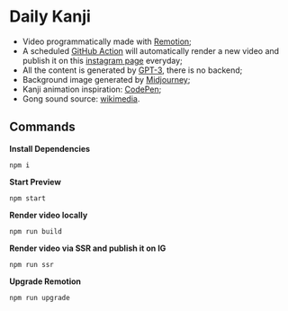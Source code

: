 # Daily Kanji

- Video programmatically made with [Remotion](https://www.remotion.dev/docs/the-fundamentals);
- A scheduled [GitHub Action](https://github.com/sylvhama/daily-kanji/actions/workflows/render-video.yml) will automatically render a new video and publish it on this [instagram page](https://www.instagram.com/your_daily_kanji/) everyday;
- All the content is generated by [GPT-3](https://platform.openai.com/docs/introduction), there is no backend;
- Background image generated by [Midjourney](https://docs.midjourney.com/docs/quick-start);
- Kanji animation inspiration: [CodePen](https://codepen.io/lluisalen/pen/pozMmZx);
- Gong sound source: [wikimedia](https://commons.wikimedia.org/wiki/File:Gong_or_bell_vibrant.ogg).

## Commands

**Install Dependencies**

```console
npm i
```

**Start Preview**

```console
npm start
```

**Render video locally**

```console
npm run build
```

**Render video via SSR and publish it on IG**

```console
npm run ssr
```

**Upgrade Remotion**

```console
npm run upgrade
```
